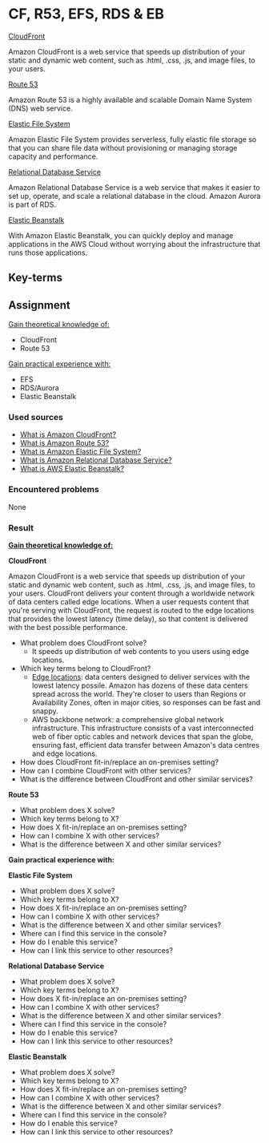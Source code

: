 # CF, R53, EFS, RDS & EB

<ins>CloudFront</ins>

Amazon CloudFront is a web service that speeds up distribution of your static and dynamic web content, such as .html, .css, .js, and image files, to your users. 

<ins>Route 53</ins>

Amazon Route 53 is a highly available and scalable Domain Name System (DNS) web service.

<ins>Elastic File System</ins>

Amazon Elastic File System provides serverless, fully elastic file storage so that you can share file data without provisioning or managing storage capacity and performance.

<ins>Relational Database Service</ins>

Amazon Relational Database Service is a web service that makes it easier to set up, operate, and scale a relational database in the cloud. Amazon Aurora is part of RDS.

<ins>Elastic Beanstalk</ins>

With Amazon Elastic Beanstalk, you can quickly deploy and manage applications in the AWS Cloud without worrying about the infrastructure that runs those applications.

## Key-terms


## Assignment

<ins>Gain theoretical knowledge of:</ins>

- CloudFront
- Route 53

<ins>Gain practical experience with:</ins>

- EFS
- RDS/Aurora
- Elastic Beanstalk

### Used sources
- [What is Amazon CloudFront?](https://docs.aws.amazon.com/AmazonCloudFront/latest/DeveloperGuide/Introduction.html)
- [What is Amazon Route 53?](https://docs.aws.amazon.com/Route53/latest/DeveloperGuide/Welcome.html)
- [What is Amazon Elastic File System?](https://docs.aws.amazon.com/efs/latest/ug/whatisefs.html)
- [What is Amazon Relational Database Service?](https://docs.aws.amazon.com/AmazonRDS/latest/UserGuide/Welcome.html)
- [What is AWS Elastic Beanstalk?](https://docs.aws.amazon.com/elasticbeanstalk/latest/dg/Welcome.html)

### Encountered problems
None

### Result

**<ins>Gain theoretical knowledge of:</ins>**

**CloudFront**

Amazon CloudFront is a web service that speeds up distribution of your static and dynamic web content, such as .html, .css, .js, and image files, to your users. CloudFront delivers your content through a worldwide network of data centers called edge locations. When a user requests content that you're serving with CloudFront, the request is routed to the edge locations that provides the lowest latency (time delay), so that content is delivered with the best possible performance.

- What problem does CloudFront solve?
    - It speeds up distribution of web contents to you users using edge locations. 
- Which key terms belong to CloudFront?
    - <ins>Edge locations</ins>: data centers designed to deliver services with the lowest latency possile. Amazon has dozens of these data centers spread across the world. They're closer to users than Regions or Availability Zones, often in major cities, so responses can be fast and snappy.
    - AWS backbone network: a comprehensive global network infrastructure. This infrastructure consists of a vast interconnected web of fiber optic cables and network devices that span the globe, ensuring fast, efficient data transfer between Amazon's data centres and edge locations.
- How does CloudFront fit-in/replace an on-premises setting?
- How can I combine CloudFront with other services?
- What is the difference between CloudFront and other similar services? 

**Route 53**

- What problem does X solve?
- Which key terms belong to X?
- How does X fit-in/replace an on-premises setting?
- How can I combine X with other services?
- What is the difference between X and other similar services?


**Gain practical experience with:**

**Elastic File System**

- What problem does X solve?
- Which key terms belong to X?
- How does X fit-in/replace an on-premises setting?
- How can I combine X with other services?
- What is the difference between X and other similar services?
- Where can I find this service in the console?
- How do I enable this service?
- How can I link this service to other resources?

**Relational Database Service**

- What problem does X solve?
- Which key terms belong to X?
- How does X fit-in/replace an on-premises setting?
- How can I combine X with other services?
- What is the difference between X and other similar services?
- Where can I find this service in the console?
- How do I enable this service?
- How can I link this service to other resources?

**Elastic Beanstalk**

- What problem does X solve?
- Which key terms belong to X?
- How does X fit-in/replace an on-premises setting?
- How can I combine X with other services?
- What is the difference between X and other similar services?
- Where can I find this service in the console?
- How do I enable this service?
- How can I link this service to other resources?